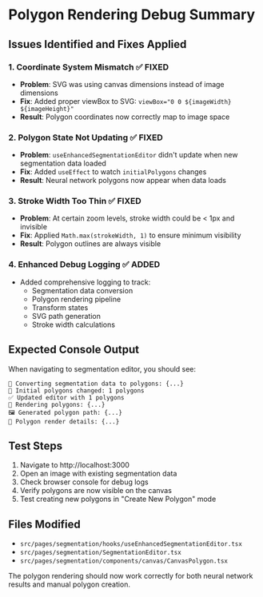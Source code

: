 # Polygon Rendering Debug Summary

## Issues Identified and Fixes Applied

### 1. **Coordinate System Mismatch** ✅ FIXED
- **Problem**: SVG was using canvas dimensions instead of image dimensions
- **Fix**: Added proper viewBox to SVG: `viewBox="0 0 ${imageWidth} ${imageHeight}"`
- **Result**: Polygon coordinates now correctly map to image space

### 2. **Polygon State Not Updating** ✅ FIXED  
- **Problem**: `useEnhancedSegmentationEditor` didn't update when new segmentation data loaded
- **Fix**: Added `useEffect` to watch `initialPolygons` changes
- **Result**: Neural network polygons now appear when data loads

### 3. **Stroke Width Too Thin** ✅ FIXED
- **Problem**: At certain zoom levels, stroke width could be < 1px and invisible
- **Fix**: Applied `Math.max(strokeWidth, 1)` to ensure minimum visibility
- **Result**: Polygon outlines are always visible

### 4. **Enhanced Debug Logging** ✅ ADDED
- Added comprehensive logging to track:
  - Segmentation data conversion
  - Polygon rendering pipeline  
  - Transform states
  - SVG path generation
  - Stroke width calculations

## Expected Console Output

When navigating to segmentation editor, you should see:
```
🔄 Converting segmentation data to polygons: {...}
🔄 Initial polygons changed: 1 polygons  
✅ Updated editor with 1 polygons
🎨 Rendering polygons: {...}
🖼️ Generated polygon path: {...}
🎨 Polygon render details: {...}
```

## Test Steps

1. Navigate to http://localhost:3000
2. Open an image with existing segmentation data
3. Check browser console for debug logs
4. Verify polygons are now visible on the canvas
5. Test creating new polygons in "Create New Polygon" mode

## Files Modified

- `src/pages/segmentation/hooks/useEnhancedSegmentationEditor.tsx`
- `src/pages/segmentation/SegmentationEditor.tsx` 
- `src/pages/segmentation/components/canvas/CanvasPolygon.tsx`

The polygon rendering should now work correctly for both neural network results and manual polygon creation.